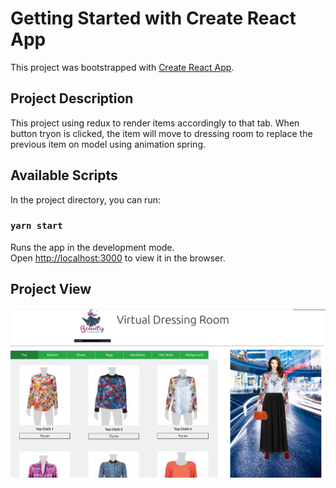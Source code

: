 # Getting Started with Create React App

This project was bootstrapped with [Create React App](https://github.com/facebook/create-react-app).

## Project Description

This project using redux to render items accordingly to that tab. When button tryon is clicked, the item will move to dressing room to replace the previous item on model using animation spring.

## Available Scripts

In the project directory, you can run:

### `yarn start`

Runs the app in the development mode.\
Open [http://localhost:3000](http://localhost:3000) to view it in the browser.

## Project View

![project photo](dressing_room.png)
